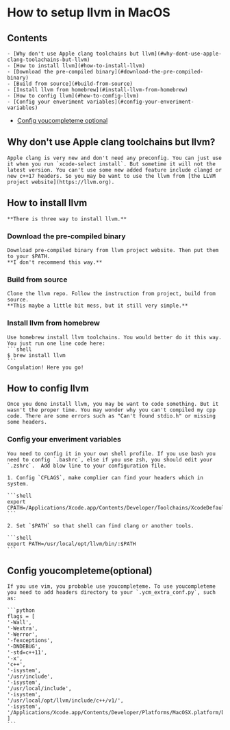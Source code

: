 # How to setup llvm in MacOS

Contents
--------

    - [Why don't use Apple clang toolchains but llvm](#why-dont-use-apple-clang-toolachains-but-llvm)
    - [How to install llvm](#how-to-install-llvm)
    - [Download the pre-compiled binary](#download-the-pre-compiled-binary)
    - [Build from source](#build-from-source)
    - [Install llvm from homebrew](#install-llvm-from-homebrew)
    - [How to config llvm](#how-to-comfig-llvm)
    - [Config your enveriment variables](#config-your-enveriment-variables)
- [Config youcompleteme optional](#config-youcompleteme-optional)

## Why don't use Apple clang toolchains but llvm?
    Apple clang is very new and don't need any preconfig. You can just use it when you run `xcode-select install`. But sometime it will not the latest version. You can't use some new added feature include clangd or new c++17 headers. So you may be want to use the llvm from [the LLVM project website](https://llvm.org).

## How to install llvm

    **There is three way to install llvm.**

### Download the pre-compiled binary
    Download pre-compiled binary from llvm project website. Then put them to your $PATH.
    **I don't recommend this way.**

### Build from source
    Clone the llvm repo. Follow the instruction from project, build from source.
    **This maybe a little bit mess, but it still very simple.**

### Install llvm from homebrew
    Use homebrew install llvm toolchains. You would better do it this way.
    You just run one line code here:
    ```shell
    $ brew install llvm
    ```
    Congulation! Here you go!

## How to config llvm
    Once you done install llvm, you may be want to code something. But it wasn't the proper time. You may wonder why you can't compiled my cpp code. There are some errors such as "Can't found stdio.h" or missing some headers.

### Config your enveriment variables

    You need to config it in your own shell profile. If you use bash you need to config `.bashrc`, else if you use zsh, you should edit your `.zshrc`.  Add blow line to your configuration file.

    1. Config `CFLAGS`, make complier can find your headers which in system.

    ```shell
    export CPATH=/Applications/Xcode.app/Contents/Developer/Toolchains/XcodeDefault.xctoolchain/usr/lib/clang/10.0.0/include:/Applications/Xcode.app/Contents/Developer/Toolchains/XcodeDefault.xctoolchain/usr/include:/Applications/Xcode.app/Contents/Developer/Platforms/MacOSX.platform/Developer/SDKs/MacOSX10.14.sdk/usr/include:/Applications/Xcode.app/Contents/Developer/Platforms/MacOSX.platform/Developer/SDKs/MacOSX10.14.sdk/System/Library/Frameworks
    ```

    2. Set `$PATH` so that shell can find clang or another tools.

    ```shell
    export PATH=/usr/local/opt/llvm/bin/:$PATH
    ```

## Config youcompleteme(optional)

    If you use vim, you probable use youcompleteme. To use youcompleteme you need to add headers directory to your `.ycm_extra_conf.py`, such as:

    ```python
    flags = [
	'-Wall',
	'-Wextra',
	'-Werror',
	'-fexceptions',
	'-DNDEBUG',
	'-std=c++11',
	'-x',
	'c++',
	'-isystem',
	'/usr/include',
	'-isystem',
	'/usr/local/include',
	'-isystem',
	'/usr/local/opt/llvm/include/c++/v1/',
	'-isystem',
	'/Applications/Xcode.app/Contents/Developer/Platforms/MacOSX.platform/Developer/SDKs/MacOSX.sdk/usr/include/'
    ]
    ```
